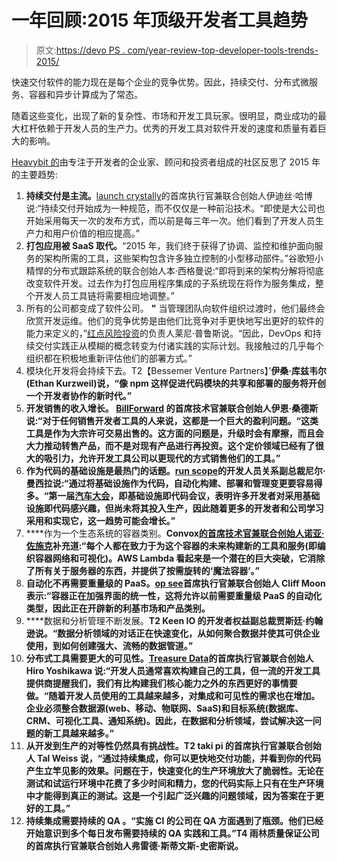 # 一年回顾:2015 年顶级开发者工具趋势

> 原文:[https://devo PS . com/year-review-top-developer-tools-trends-2015/](https://devops.com/year-review-top-developer-tools-trends-2015/)

快速交付软件的能力现在是每个企业的竞争优势。因此，持续交付、分布式微服务、容器和异步计算成为了常态。

随着这些变化，出现了新的复杂性、市场和开发工具玩家。很明显，商业成功的最大杠杆依赖于开发人员的生产力。优秀的开发工具对软件开发的速度和质量有着巨大的影响。

[Heavybit 的](http://heavybit.com)由专注于开发者的企业家、顾问和投资者组成的社区反思了 2015 年的主要趋势:

1.  **持续交付是主流。**[launch crystally](https://launchdarkly.com/)的首席执行官兼联合创始人伊迪丝·哈博说:“持续交付开始成为一种规范，而不仅仅是一种前沿技术。“即使是大公司也开始采用每天一次的发布方式，而以前是每三年一次。他们看到了开发人员生产力和用户价值的相应提高。”
2.  **打包应用被 SaaS 取代。**“2015 年，我们终于获得了协调、监控和维护面向服务的架构所需的工具，这些架构包含许多独立控制的小型移动部件。”谷歌短小精悍的分布式跟踪系统的联合创始人本·西格曼说:“即将到来的架构分解将彻底改变软件开发。过去作为打包应用程序集成的子系统现在将作为服务集成，整个开发人员工具链将需要相应地调整。”
3.  所有的公司都变成了软件公司。 **"** 当管理团队向软件组织过渡时，他们最终会欣赏开发运维。他们的竞争优势是由他们比竞争对手更快地写出更好的软件的能力来定义的，”[红点风险投资](https://www.redpoint.com/)的负责人莱尼·普鲁斯说。“因此，DevOps 和持续交付实践正从模糊的概念转变为付诸实践的实际计划。我接触过的几乎每个组织都在积极地重新评估他们的部署方式。”
4.  模块化开发将会持续下去。T2【Bessemer Venture Partners】’**伊桑·库兹韦尔(Ethan Kurzweil)说，“像 npm 这样促进代码模块的共享和部署的服务将开创一个开发者协作的新时代。”**
5.  ****开发销售的收入增长**。 [BillForward](http://www.billforward.net/) 的首席技术官兼联合创始人伊恩·桑德斯说:“对于任何销售开发者工具的人来说，这都是一个巨大的盈利问题。“这类工具是作为大宗许可交易出售的。这方面的问题是，升级时会有摩擦，而且会大力推动转售产品，而不是对现有产品进行再投资。这个定价领域已经有了很大的吸引力，允许开发工具公司以更现代的方式销售他们的工具。”**
6.  **作为代码的基础设施是最热门的话题。[run scope](https://www.runscope.com/)的开发人员关系副总裁尼尔·曼西拉说:“通过将基础设施作为代码，自动化构建、部署和管理变更要容易得多。“第一届[汽车大会](http://www.automacon.io/)，即基础设施即代码会议，表明许多开发者对采用基础设施即代码感兴趣，但尚未将其投入生产，因此随着更多的开发者和公司学习采用和实现它，这一趋势可能会增长。”**
7.  ****作为一个生态系统的容器类别。**Convox[的首席技术官兼联合创始人诺亚·佐施克](https://convox.com/)补充道:“每个人都在致力于为这个容器的未来构建新的工具和服务(即编织容器网络和可视化)。AWS Lambda 看起来是一个潜在的巨大突破，它消除了所有关于服务器的东西，并提供了按需旋转的‘魔法容器’。”**
8.  **自动化不再需要重量级的 PaaS。[op see](https://opsee.com/)首席执行官兼联合创始人 Cliff Moon 表示:“容器正在加强界面的统一性，这将允许以前需要重量级 PaaS 的自动化类型，因此正在开辟新的利基市场和产品类别。**
9.  ****数据和分析管理不断发展。**T2 Keen IO 的开发者权益副总裁贾斯廷·约翰逊说。“数据分析领域的对话正在快速变化，从如何聚合数据并使其可供企业使用，到如何创建强大、流畅的数据管道。”**
10.  **分布式工具需要更大的可见性。[Treasure Data](http://www.treasuredata.com/)的首席执行官兼联合创始人 Hiro Yoshikawa 说:“开发人员通常喜欢构建自己的工具，但一流的开发工具提供商提醒我们，我们有比构建我们核心能力之外的东西更好的事情要做。“随着开发人员使用的工具越来越多，对集成和可见性的需求也在增加。企业必须整合数据源(web、移动、物联网、SaaS)和目标系统(数据库、CRM、可视化工具、通知系统)。因此，在数据和分析领域，尝试解决这一问题的新工具越来越多。”**
11.  **从开发到生产的对等性仍然具有挑战性。T2 taki pi 的首席执行官兼联合创始人 Tal Weiss 说，“通过持续集成，你可以更快地交付功能，并看到你的代码产生立竿见影的效果。问题在于，快速变化的生产环境放大了脆弱性。无论在测试和试运行环境中花费了多少时间和精力，您的代码实际上只有在生产环境中才能得到真正的测试。这是一个引起广泛兴趣的问题领域，因为答案在于更好的工具。”**
12.  ****持续集成需要持续的 QA** **。**“实施 CI 的公司在 QA 方面遇到了瓶颈。他们已经开始意识到多个每日发布需要持续的 QA 实践和工具。”T4 雨林质量保证公司的首席执行官兼联合创始人弗雷德·斯蒂文斯-史密斯说。**
